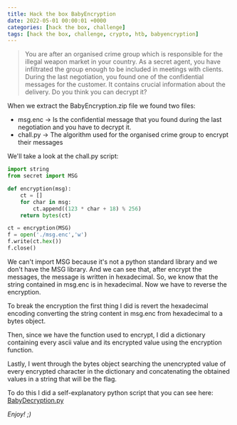 ```yaml
---
title: Hack the box BabyEncryption
date: 2022-05-01 00:00:01 +0000
categories: [hack the box, challenge]
tags: [hack the box, challenge, crypto, htb, babyencryption]
---
```


> You are after an organised crime group which is responsible for the illegal weapon market in your country. As a secret agent, you have infiltrated the group enough to be included in meetings with clients. During the last negotiation, you found one of the confidential messages for the customer. It contains crucial information about the delivery. Do you think you can decrypt it?

When we extract the BabyEncryption.zip file we found two files:
- msg.enc → Is the confidential message that you found during the last negotiation and you have to decrypt it.
- chall.py → The algorithm used for the organised crime group to encrypt their messages

We'll take a look at the chall.py script:

```python
import string
from secret import MSG

def encryption(msg):
    ct = []
    for char in msg:
        ct.append((123 * char + 18) % 256)
    return bytes(ct)

ct = encryption(MSG)
f = open('./msg.enc','w')
f.write(ct.hex())
f.close()
```

We can't import MSG because it's not a python standard library and we don't have the MSG library.
And we can see that, after encrypt the messages, the message is written in hexadecimal. So, we know that the string contained in msg.enc is in hexadecimal. Now we have to reverse the encryption.  

To break the encryption the first thing I did is revert the hexadecimal encoding converting the string content in msg.enc from hexadecimal to a bytes object.  

Then, since we have the function used to encrypt, I did a dictionary containing every ascii value and its encrypted value using the encryption function.  

Lastly, I went through the bytes object searching the unencrypted value of every encrypted character in the dictionary and concatenating the obtained values in a string that will be the flag.

To do this I did a self-explanatory python script that you can see here: [BabyDecryption.py]()


_Enjoy! ;)_
